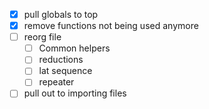 - [x] pull globals to top
- [x] remove functions not being used anymore
- [ ] reorg file
  - [ ] Common helpers
  - [ ] reductions
  - [ ] lat sequence
  - [ ] repeater
- [ ] pull out to importing files